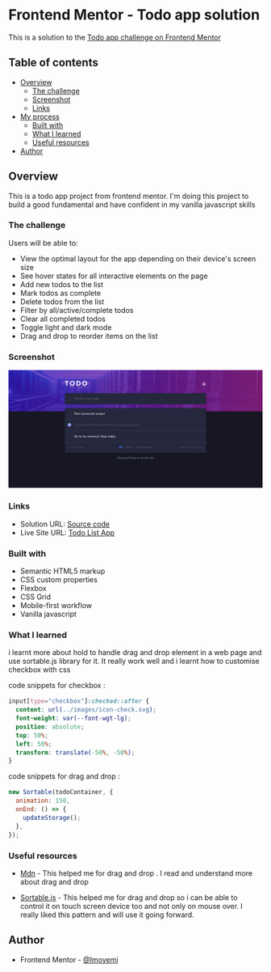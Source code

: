# Frontend Mentor - Todo app solution

This is a solution to the [Todo app challenge on Frontend Mentor](https://www.frontendmentor.io/challenges/todo-app-Su1_KokOW)

## Table of contents

- [Overview](#overview)
  - [The challenge](#the-challenge)
  - [Screenshot](#screenshot)
  - [Links](#links)
- [My process](#my-process)
  - [Built with](#built-with)
  - [What I learned](#what-i-learned)
  - [Useful resources](#useful-resources)
- [Author](#author)

## Overview

This is a todo app project from frontend mentor. I'm doing this project to build a good fundamental and have confident in my vanilla javascript skills

### The challenge

Users will be able to:

- View the optimal layout for the app depending on their device's screen size
- See hover states for all interactive elements on the page
- Add new todos to the list
- Mark todos as complete
- Delete todos from the list
- Filter by all/active/complete todos
- Clear all completed todos
- Toggle light and dark mode
- Drag and drop to reorder items on the list

### Screenshot

![](./images/todolist-screenshot.png)

### Links

- Solution URL: [Source code](https://github.com/Imoyemi-1/Todo-list-App.git)
- Live Site URL: [Todo List App](https://todo-list-app-111.netlify.app/)

### Built with

- Semantic HTML5 markup
- CSS custom properties
- Flexbox
- CSS Grid
- Mobile-first workflow
- Vanilla javascript

### What I learned

i learnt more about hold to handle drag and drop element in a web page and use sortable.js library for it. It really work well and i learnt how to customise checkbox with css

code snippets for checkbox :

```css
input[type="checkbox"]:checked::after {
  content: url(../images/icon-check.svg);
  font-weight: var(--font-wgt-lg);
  position: absolute;
  top: 50%;
  left: 50%;
  transform: translate(-50%, -50%);
}
```

code snippets for drag and drop :

```js
new Sortable(todoContainer, {
  animation: 150,
  onEnd: () => {
    updateStorage();
  },
});
```

### Useful resources

- [Mdn](https://developer.mozilla.org/en-US/docs/Web/API/HTML_Drag_and_Drop_API) - This helped me for drag and drop . I read and understand more about drag and drop

- [Sortable.js](https://github.com/SortableJS/Sortable) - This helped me for drag and drop so i can be able to control it on touch screen device too and not only on mouse over. I really liked this pattern and will use it going forward.

## Author

- Frontend Mentor - [@Imoyemi](https://www.frontendmentor.io/profile/Imoyemi-1)
